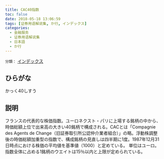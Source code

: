 ```yaml
---
title: CAC40指数
toc: false
date: 2018-05-18 13:06:59
tags: [证券用语解说集, か行, インデックス]
categories:
  - 金融服务
  - 证券用语解说集
  - 日本語
  - か行
---
```


`分類：` [インデックス](/tags/インデックス/)

## ひらがな

かっく40しすう

## 説明

フランスの代表的な株価指数。ユーロネクスト・パリに上場する銘柄の中から、時価総額上位で出来高の大きい40銘柄で構成される。CACとは「Compagnie des Agents de Change（旧証券取引所公認仲介業者組合）」の略。浮動株調整後の時価総額加重型の指数で、構成銘柄の見直しは四半期に1度。1987年12月31日時点における株価の平均値を基準値（1000）と定めている。 単位はユーロ。 指数全体に占める1銘柄のウエイトは15％以内と上限が定められている。
